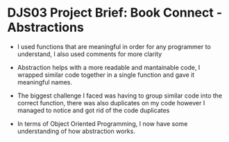 # DJS03 Project Brief: Book Connect - Abstractions

- I used functions that are meaningful in order for any programmer to understand, I also used comments for more clarity
  
- Abstraction helps with a more readable and mantainable code, I wrapped similar code together in a single function and gave it meaningful names.
  
- The biggest challenge I faced was having to group similar code into the correct function, there was also duplicates on my code however I managed to notice and got rid of the code duplicates
  
- In terms of Object Oriented Programming, I now have some understanding of how abstraction works.

